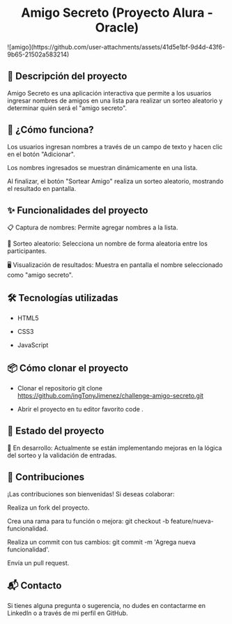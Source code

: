 <h1 align="center">Amigo Secreto (Proyecto Alura - Oracle)</h1> 
![amigo](https://github.com/user-attachments/assets/41d5e1bf-9d4d-43f6-9b65-21502a583214)

 

## 📌 Descripción del proyecto

Amigo Secreto es una aplicación interactiva que permite a los usuarios ingresar nombres de amigos en una lista para realizar un sorteo aleatorio y determinar quién será el "amigo secreto".


## 🧰 ¿Cómo funciona?

Los usuarios ingresan nombres a través de un campo de texto y hacen clic en el botón "Adicionar".

Los nombres ingresados se muestran dinámicamente en una lista.

Al finalizar, el botón "Sortear Amigo" realiza un sorteo aleatorio, mostrando el resultado en pantalla.


## ✨ Funcionalidades del proyecto

📋 Captura de nombres: Permite agregar nombres a la lista.

🎲 Sorteo aleatorio: Selecciona un nombre de forma aleatoria entre los participantes.

🖥️ Visualización de resultados: Muestra en pantalla el nombre seleccionado como "amigo secreto".


## 🛠️ Tecnologías utilizadas

 - HTML5

 - CSS3

 - JavaScript
 

## 📦 Cómo clonar el proyecto

- Clonar el repositorio
git clone https://github.com/ingTonyJimenez/challenge-amigo-secreto.git

- Abrir el proyecto en tu editor favorito
code .


## 📄 Estado del proyecto

🚧 En desarrollo: Actualmente se están implementando mejoras en la lógica del sorteo y la validación de entradas.


## 📣 Contribuciones

¡Las contribuciones son bienvenidas! Si deseas colaborar:

Realiza un fork del proyecto.

Crea una rama para tu función o mejora: git checkout -b feature/nueva-funcionalidad.

Realiza un commit con tus cambios: git commit -m 'Agrega nueva funcionalidad'.

Envía un pull request.


## 📬 Contacto

Si tienes alguna pregunta o sugerencia, no dudes en contactarme en LinkedIn o a través de mi perfil en GitHub.
